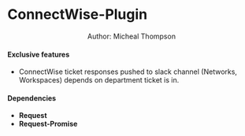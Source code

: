 
<p align="center">
  <h1>ConnectWise-Plugin</h1>
</p>
<p align="center" title="Author">
  Author: Micheal Thompson
</p>

#### Exclusive features
 - ConnectWise ticket responses pushed to slack channel (Networks, Workspaces) depends on department ticket is in.

#### Dependencies 
 * **Request**
 * **Request-Promise**